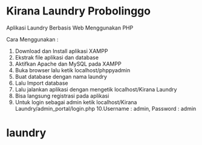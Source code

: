 # Kirana Laundry Probolinggo

Aplikasi Laundry Berbasis Web Menggunakan PHP

Cara Menggunakan :

1. Download dan Install aplikasi XAMPP
2. Ekstrak file aplikasi dan database
3. Aktifkan Apache dan MySQL pada XAMPP
4. Buka browser lalu ketik localhost/phppyadmin
5. Buat database dengan nama laundry
6. Lalu Import database
7. Lalu jalankan aplikasi dengan mengetik localhost/Kirana Laundry
8. Bisa langsung registrasi pada aplikasi
9. Untuk login sebagai admin ketik localhost/Kirana Laundry/admin_portal/login.php 
10.Username : admin, Password : admin
# laundry
